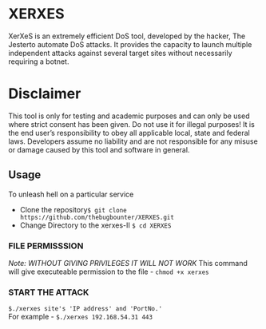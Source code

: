 # XERXES
XerXeS is an extremely efficient DoS tool, developed by the hacker, The Jesterto automate DoS attacks. It provides the capacity to launch multiple independent attacks against several target sites without necessarily requiring a botnet.
# Disclaimer
This tool is only for testing and academic purposes and can only be used where strict consent has been given. Do not use it for illegal purposes! It is the end user’s responsibility to obey all applicable local, state and federal laws. Developers assume no liability and are not responsible for any misuse or damage caused by this tool and software in general.

## Usage
To unleash hell on a particular service 
- Clone the repository`$ git clone https://github.com/thebugbounter/XERXES.git `
- Change Directory to the xerxes-II `$ cd XERXES`

### FILE PERMISSSION
*Note: WITHOUT GIVING PRIVILEGES IT WILL NOT WORK*
This command will give executeable permission to the file - `chmod +x xerxes`

### START THE ATTACK
`$./xerxes site's 'IP address' and 'PortNo.'`<BR>
  For example - `$./xerxes 192.168.54.31 443`

